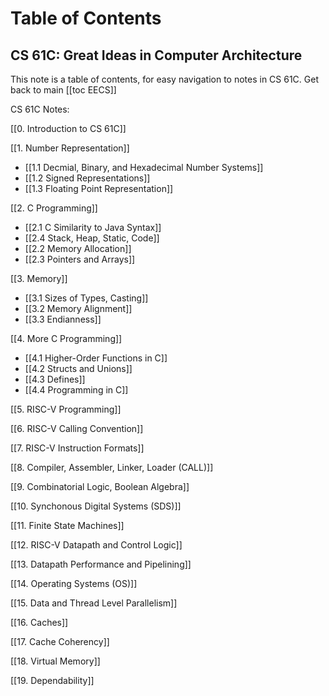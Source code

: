 # Table of Contents

## **CS 61C: Great Ideas in Computer Architecture**

This note is a table of contents, for easy navigation to notes in CS 61C. Get back to main [[toc EECS]]

CS 61C Notes:


[[0. Introduction to CS 61C]]

[[1. Number Representation]]
- [[1.1 Decmial, Binary, and Hexadecimal Number Systems]]
- [[1.2 Signed Representations]]
- [[1.3 Floating Point Representation]]

[[2. C Programming]]
- [[2.1 C Similarity to Java Syntax]]
- [[2.4 Stack, Heap, Static, Code]]
- [[2.2 Memory Allocation]]
- [[2.3 Pointers and Arrays]]

[[3. Memory]]
- [[3.1 Sizes of Types, Casting]]
- [[3.2 Memory Alignment]]
- [[3.3 Endianness]]

[[4. More C Programming]]
- [[4.1 Higher-Order Functions in C]]
- [[4.2 Structs and Unions]]
- [[4.3 Defines]]
- [[4.4 Programming in C]]

[[5. RISC-V Programming]]

[[6. RISC-V Calling Convention]]

[[7. RISC-V Instruction Formats]]

[[8. Compiler, Assembler, Linker, Loader (CALL)]]

[[9. Combinatorial Logic, Boolean Algebra]]

[[10. Synchonous Digital Systems (SDS)]]

[[11. Finite State Machines]]

[[12. RISC-V Datapath and Control Logic]]

[[13. Datapath Performance and Pipelining]]

[[14. Operating Systems (OS)]]

[[15. Data and Thread Level Parallelism]]

[[16. Caches]]

[[17. Cache Coherency]]

[[18. Virtual Memory]]

[[19. Dependability]]


